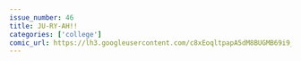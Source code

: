 ```yaml
---
issue_number: 46
title: JU-RY-AH!!
categories: ['college']
comic_url: https://lh3.googleusercontent.com/c8xEoqltpapA5dM8BUGMB69i9_Bun2OgBUCjMyc3pc3jl9Fd24YYsvKDlKHZrYuMDgI76tiN-l83lQtL9IQWYMRogL8ek2jR070S9I1t7D4MRobNBCmgMoRHIgqaHY4FBrKolMSy-A=w1200
---
```

